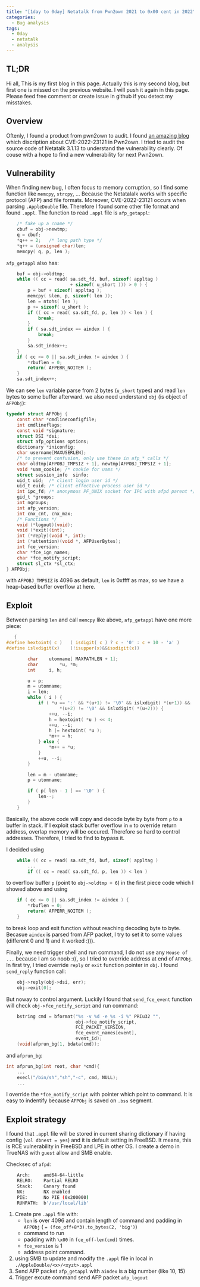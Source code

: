```yaml
---
title: "[1day to 0day] Netatalk from Pwn2own 2021 to 0x00 cent in 2022"
categories:
  - Bug analysis
tags:
  - 0day
  - netatalk
  - analysis
---
```


## TL;DR
Hi all, This is my first blog in this page. Actually this is my second blog, but first one is missed on the previous website. I will push it again in this page.
Please feed free comment or create issue in github if you detect my misstakes. 

## Overview
Oftenly, I found a product from pwn2own to audit. I found [an amazing blog](https://research.nccgroup.com/2022/03/24/remote-code-execution-on-western-digital-pr4100-nas-cve-2022-23121) which discription about CVE-2022-23121 in Pwn2own. I tried to audit the source code of Netatalk 3.1.13 to understand the vulnerability clearly. Of couse with a hope to find a new vulnerability for next Pwn2own.

## Vulnerability
When finding new bug, I often focus to memory corruption, so I find some function like `memcpy`, `strcpy`, ... Because the Netatalalk works with specific protocol (AFP) and file formats. Moreover, CVE-2022-23121 occurs when parsing `.AppleDouble` file. Therefore I found some other file format and found `.appl`. The function to read `.appl` file is `afp_getappl`:
```c
    /* fake up a cname */
    cbuf = obj->newtmp;
    q = cbuf;
    *q++ = 2;	/* long path type */
    *q++ = (unsigned char)len;
    memcpy( q, p, len );
```
`afp_getappl` also has:
```c
    buf = obj->oldtmp;
    while (( cc = read( sa.sdt_fd, buf, sizeof( appltag )
                        + sizeof( u_short ))) > 0 ) {
        p = buf + sizeof( appltag );
        memcpy( &len, p, sizeof( len ));
        len = ntohs( len );
        p += sizeof( u_short );
        if (( cc = read( sa.sdt_fd, p, len )) < len ) {
            break;
        }
        if ( sa.sdt_index == aindex ) {
            break;
        }
        sa.sdt_index++;
    }
    if ( cc <= 0 || sa.sdt_index != aindex ) {
        *rbuflen = 0;
        return( AFPERR_NOITEM );
    }
    sa.sdt_index++;
```
We can see `len` variable parse from 2 bytes (`u_short` types) and read `len` bytes to some buffer afterward. we also need understand `obj` (is object of `AFPObj`):
```c
typedef struct AFPObj {
    const char *cmdlineconfigfile;
    int cmdlineflags;
    const void *signature;
    struct DSI *dsi;
    struct afp_options options;
    dictionary *iniconfig;
    char username[MAXUSERLEN];
    /* to prevent confusion, only use these in afp_* calls */
    char oldtmp[AFPOBJ_TMPSIZ + 1], newtmp[AFPOBJ_TMPSIZ + 1];
    void *uam_cookie; /* cookie for uams */
    struct session_info  sinfo;
    uid_t uid;  /* client login user id */
    uid_t euid; /* client effective process user id */
    int ipc_fd; /* anonymous PF_UNIX socket for IPC with afpd parent */
    gid_t *groups;
    int ngroups;
    int afp_version;
    int cnx_cnt, cnx_max;
    /* Functions */
    void (*logout)(void);
    void (*exit)(int);
    int (*reply)(void *, int);
    int (*attention)(void *, AFPUserBytes);
    int fce_version;
    char *fce_ign_names;
    char *fce_notify_script;
    struct sl_ctx *sl_ctx;
} AFPObj;
```
with `AFPOBJ_TMPSIZ` is 4096 as default, `len` is 0xffff as max, so we have a heap-based buffer overflow at here.

## Exploit
Between parsing `len` and call `memcpy` like above, `afp_getappl` have one more piece:
```c
   {
#define hextoint( c )	( isdigit( c ) ? c - '0' : c + 10 - 'a' )
#define islxdigit(x)	(!isupper(x)&&isxdigit(x))

        char	utomname[ MAXPATHLEN + 1];
        char		*u, *m;
        int		i, h;

        u = p;
        m = utomname;
        i = len;
        while ( i ) {
            if ( *u == ':' && *(u+1) != '\0' && islxdigit( *(u+1)) &&
                    *(u+2) != '\0' && islxdigit( *(u+2))) {
                ++u, --i;
                h = hextoint( *u ) << 4;
                ++u, --i;
                h |= hextoint( *u );
                *m++ = h;
            } else {
                *m++ = *u;
            }
            ++u, --i;
        }

        len = m - utomname;
        p = utomname;

        if ( p[ len - 1 ] == '\0' ) {
            len--;
        }
    }
```
Basically, the above code will copy and decode byte by byte from `p` to a buffer in stack. If I exploit stack buffer overflow in `m` to override return address, overlap memory will be occured. Therefore so hard to control addresses. Therefore, I tried to find to bypass it.

I decided using 
```c
    while (( cc = read( sa.sdt_fd, buf, sizeof( appltag )
        ...
        if (( cc = read( sa.sdt_fd, p, len )) < len ) 
```
to overflow buffer `p` (point to `obj->oldtmp + 6`) in the first piece code which I showed above and using
```c
    if ( cc <= 0 || sa.sdt_index != aindex ) {
        *rbuflen = 0;
        return( AFPERR_NOITEM );
    }
```
to break loop and exit function without reaching decoding byte to byte. Becasue `aindex` is parsed from AFP packet, I try to set it to some values (different 0 and 1) and it worked :))).

Finally, we need trigger shell and run command, I do not use any `House of ...` because I am so noob :((, so I tried to override address at end of `AFPObj`. 
In first try, I tried override `reply` or `exit` function pointer in `obj`. I found `send_reply` function call:
```c
    obj->reply(obj->dsi, err);
    obj->exit(0);
```
But noway to control argument.
Luckily I found that `send_fce_event` function will check `obj->fce_notify_script` and run command:
```c
    bstring cmd = bformat("%s -v %d -e %s -i %" PRIu32 "",
                          obj->fce_notify_script,
                          FCE_PACKET_VERSION,
                          fce_event_names[event],
                          event_id);
    (void)afprun_bg(1, bdata(cmd));
```
and `afprun_bg`:
```c
int afprun_bg(int root, char *cmd){
    ...
    execl("/bin/sh","sh","-c", cmd, NULL);
    ...
```
I override the `*fce_notify_script` with pointer which point to command. It is easy to indentify because `AFPObj` is saved on `.bss` segment.

## Exploit strategy
I found that `.appl` file will be stored in current sharing dictionary if having config (`vol dbnest = yes`) and it is default setting in FreeBSD. It means, this is RCE vulnerability in FreeBSD and LPE in other OS. I create a demo in TrueNAS with `guest` allow and SMB enable.

Checksec of `afpd`:
```bash
    Arch:     amd64-64-little
    RELRO:    Partial RELRO
    Stack:    Canary found
    NX:       NX enabled
    PIE:      No PIE (0x200000)
    RUNPATH:  b'/usr/local/lib'
```

1. Create pre `.appl` file with:
    - `len` is over 4096 and contain length of command and padding in `AFPObj` ( `= (fce_off+8*3).to_bytes(2, 'big')`)
    - command to run 
    - padding with `\x00` in `fce_off-len(cmd)` times.
    - `fce_version` is 1
    - address point command.
2. using SMB to update and modify the `.appl` file in local in `./AppleDouble/<x>/<xyzt>.appl`
3. Send AFP packet `afp_getappl` with `aindex` is a big number (like 10, 15)
4. Trigger excute command send AFP packet `afp_logout`
